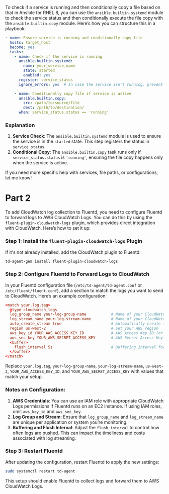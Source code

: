 To check if a service is running and then conditionally copy a file based on that in Ansible for RHEL 8, you can use the `ansible.builtin.systemd` module to check the service status and then conditionally execute the file copy with the `ansible.builtin.copy` module. Here’s how you can structure this in a playbook:

```yaml
- name: Ensure service is running and conditionally copy file
  hosts: target_host
  become: yes
  tasks:
    - name: Check if the service is running
      ansible.builtin.systemd:
        name: your_service_name
        state: started
        enabled: yes
      register: service_status
      ignore_errors: yes  # In case the service isn't running, prevent failure here.

    - name: Conditionally copy file if service is active
      ansible.builtin.copy:
        src: /path/to/source/file
        dest: /path/to/destination/
      when: service_status.status == 'running'
```

### Explanation

1. **Service Check**: The `ansible.builtin.systemd` module is used to ensure the service is in the `started` state. This step registers the status in `service_status`.
2. **Conditional Copy**: The `ansible.builtin.copy` task runs only if `service_status.status` is `'running'`, ensuring the file copy happens only when the service is active. 

If you need more specific help with services, file paths, or configurations, let me know!

# Part 2

To add CloudWatch log collection to Fluentd, you need to configure Fluentd to forward logs to AWS CloudWatch Logs. You can do this by using the `fluent-plugin-cloudwatch-logs` plugin, which provides direct integration with CloudWatch. Here’s how to set it up:

### Step 1: Install the `fluent-plugin-cloudwatch-logs` Plugin

If it's not already installed, add the CloudWatch plugin to Fluentd:

```bash
td-agent-gem install fluent-plugin-cloudwatch-logs
```

### Step 2: Configure Fluentd to Forward Logs to CloudWatch

In your Fluentd configuration file (`/etc/td-agent/td-agent.conf` or `/etc/fluent/fluent.conf`), add a section to match the logs you want to send to CloudWatch. Here’s an example configuration:

```conf
<match your.log.tag>
  @type cloudwatch_logs
  log_group_name your-log-group-name           # Name of your CloudWatch log group
  log_stream_name your-log-stream-name         # Name of your CloudWatch log stream
  auto_create_stream true                      # Automatically create the stream if it doesn't exist
  region us-west-2                             # Set your AWS region
  aws_key_id YOUR_AWS_ACCESS_KEY_ID            # AWS Access Key ID (or leave out for IAM role)
  aws_sec_key YOUR_AWS_SECRET_ACCESS_KEY       # AWS Secret Access Key (or leave out for IAM role)
  <buffer>
    flush_interval 5s                          # Buffering interval for log forwarding
  </buffer>
</match>
```

Replace `your.log.tag`, `your-log-group-name`, `your-log-stream-name`, `us-west-2`, `YOUR_AWS_ACCESS_KEY_ID`, and `YOUR_AWS_SECRET_ACCESS_KEY` with values that match your setup. 

### Notes on Configuration:

1. **AWS Credentials**: You can use an IAM role with appropriate CloudWatch Logs permissions if Fluentd runs on an EC2 instance. If using IAM roles, omit `aws_key_id` and `aws_sec_key`.
2. **Log Group and Stream**: Ensure that `log_group_name` and `log_stream_name` are unique per application or system you’re monitoring. 
3. **Buffering and Flush Interval**: Adjust the `flush_interval` to control how often logs are pushed. This can impact the timeliness and costs associated with log streaming.

### Step 3: Restart Fluentd

After updating the configuration, restart Fluentd to apply the new settings:

```bash
sudo systemctl restart td-agent
```

This setup should enable Fluentd to collect logs and forward them to AWS CloudWatch Logs.